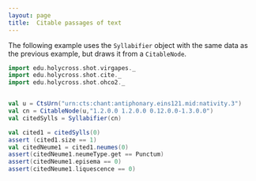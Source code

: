 ```yaml
---
layout: page
title:  Citable passages of text
---
```





The following example uses the `Syllabifier` object with the same data as the previous example, but draws it from a `CitableNode`.

```scala
import edu.holycross.shot.virgapes._
import edu.holycross.shot.cite._
import edu.holycross.shot.ohco2._


val u = CtsUrn("urn:cts:chant:antiphonary.eins121.mid:nativity.3")
val cn = CitableNode(u,"1.2.0.0 1.2.0.0 0.12.0.0-1.3.0.0")
val citedSylls = Syllabifier(cn)

val cited1 = citedSylls(0)
assert (cited1.size == 1)
val citedNeume1 = cited1.neumes(0)
assert(citedNeume1.neumeType.get == Punctum)
assert(citedNeume1.episema == 0)
assert(citedNeume1.liquescence == 0)
```
